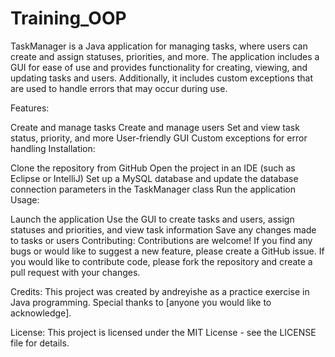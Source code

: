 # Training_OOP
TaskManager is a Java application for managing tasks, where users can create and assign statuses, priorities, and more. The application includes a GUI for ease of use and provides functionality for creating, viewing, and updating tasks and users. Additionally, it includes custom exceptions that are used to handle errors that may occur during use.

Features:

Create and manage tasks
Create and manage users
Set and view task status, priority, and more
User-friendly GUI
Custom exceptions for error handling
Installation:

Clone the repository from GitHub
Open the project in an IDE (such as Eclipse or IntelliJ)
Set up a MySQL database and update the database connection parameters in the TaskManager class
Run the application
Usage:

Launch the application
Use the GUI to create tasks and users, assign statuses and priorities, and view task information
Save any changes made to tasks or users
Contributing:
Contributions are welcome! If you find any bugs or would like to suggest a new feature, please create a GitHub issue. If you would like to contribute code, please fork the repository and create a pull request with your changes.

Credits:
This project was created by andreyishe as a practice exercise in Java programming. Special thanks to [anyone you would like to acknowledge].

License:
This project is licensed under the MIT License - see the LICENSE file for details.
